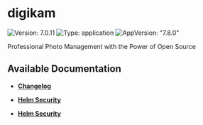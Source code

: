 # digikam

![Version: 7.0.11](https://img.shields.io/badge/Version-7.0.11-informational?style=flat-square) ![Type: application](https://img.shields.io/badge/Type-application-informational?style=flat-square) ![AppVersion: "7.8.0"](https://img.shields.io/badge/AppVersion-"7.8.0"-informational?style=flat-square)

Professional Photo Management with the Power of Open Source

## Available Documentation

- [**Changelog**](CHANGELOG)

- [**Helm Security**](container-security)

- [**Helm Security**](helm-security)

